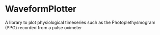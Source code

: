 # WaveformPlotter

A library to plot physiological timeseries such as the Photoplethysmogram (PPG)
recorded from a pulse oximeter
